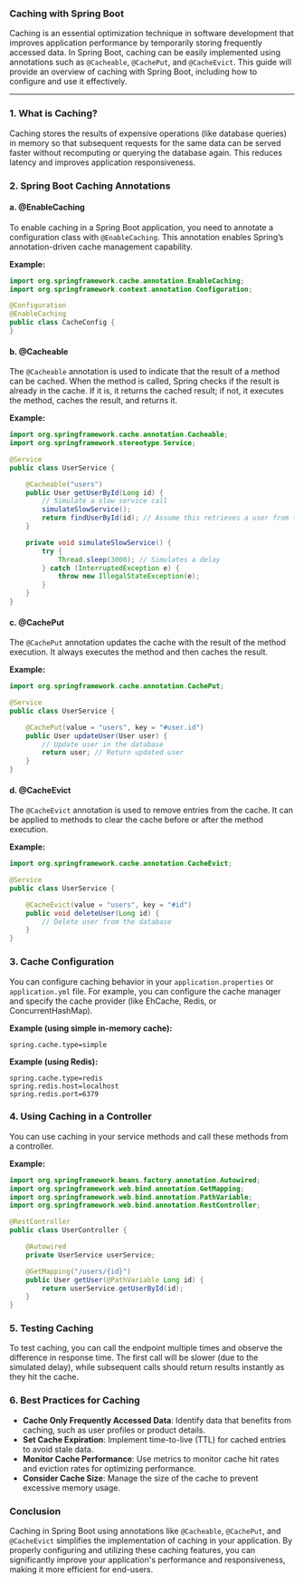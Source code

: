 ### Caching with Spring Boot

Caching is an essential optimization technique in software development that improves application performance by temporarily storing frequently accessed data. In Spring Boot, caching can be easily implemented using annotations such as `@Cacheable`, `@CachePut`, and `@CacheEvict`. This guide will provide an overview of caching with Spring Boot, including how to configure and use it effectively.

---

### 1. **What is Caching?**

Caching stores the results of expensive operations (like database queries) in memory so that subsequent requests for the same data can be served faster without recomputing or querying the database again. This reduces latency and improves application responsiveness.

### 2. **Spring Boot Caching Annotations**

#### a. **@EnableCaching**

To enable caching in a Spring Boot application, you need to annotate a configuration class with `@EnableCaching`. This annotation enables Spring’s annotation-driven cache management capability.

**Example:**
```java
import org.springframework.cache.annotation.EnableCaching;
import org.springframework.context.annotation.Configuration;

@Configuration
@EnableCaching
public class CacheConfig {
}
```

#### b. **@Cacheable**

The `@Cacheable` annotation is used to indicate that the result of a method can be cached. When the method is called, Spring checks if the result is already in the cache. If it is, it returns the cached result; if not, it executes the method, caches the result, and returns it.

**Example:**
```java
import org.springframework.cache.annotation.Cacheable;
import org.springframework.stereotype.Service;

@Service
public class UserService {

    @Cacheable("users")
    public User getUserById(Long id) {
        // Simulate a slow service call
        simulateSlowService();
        return findUserById(id); // Assume this retrieves a user from the database
    }

    private void simulateSlowService() {
        try {
            Thread.sleep(3000); // Simulates a delay
        } catch (InterruptedException e) {
            throw new IllegalStateException(e);
        }
    }
}
```

#### c. **@CachePut**

The `@CachePut` annotation updates the cache with the result of the method execution. It always executes the method and then caches the result.

**Example:**
```java
import org.springframework.cache.annotation.CachePut;

@Service
public class UserService {

    @CachePut(value = "users", key = "#user.id")
    public User updateUser(User user) {
        // Update user in the database
        return user; // Return updated user
    }
}
```

#### d. **@CacheEvict**

The `@CacheEvict` annotation is used to remove entries from the cache. It can be applied to methods to clear the cache before or after the method execution.

**Example:**
```java
import org.springframework.cache.annotation.CacheEvict;

@Service
public class UserService {

    @CacheEvict(value = "users", key = "#id")
    public void deleteUser(Long id) {
        // Delete user from the database
    }
}
```

### 3. **Cache Configuration**

You can configure caching behavior in your `application.properties` or `application.yml` file. For example, you can configure the cache manager and specify the cache provider (like EhCache, Redis, or ConcurrentHashMap).

**Example (using simple in-memory cache):**
```properties
spring.cache.type=simple
```

**Example (using Redis):**
```properties
spring.cache.type=redis
spring.redis.host=localhost
spring.redis.port=6379
```

### 4. **Using Caching in a Controller**

You can use caching in your service methods and call these methods from a controller.

**Example:**
```java
import org.springframework.beans.factory.annotation.Autowired;
import org.springframework.web.bind.annotation.GetMapping;
import org.springframework.web.bind.annotation.PathVariable;
import org.springframework.web.bind.annotation.RestController;

@RestController
public class UserController {

    @Autowired
    private UserService userService;

    @GetMapping("/users/{id}")
    public User getUser(@PathVariable Long id) {
        return userService.getUserById(id);
    }
}
```

### 5. **Testing Caching**

To test caching, you can call the endpoint multiple times and observe the difference in response time. The first call will be slower (due to the simulated delay), while subsequent calls should return results instantly as they hit the cache.

### 6. **Best Practices for Caching**

- **Cache Only Frequently Accessed Data**: Identify data that benefits from caching, such as user profiles or product details.
- **Set Cache Expiration**: Implement time-to-live (TTL) for cached entries to avoid stale data.
- **Monitor Cache Performance**: Use metrics to monitor cache hit rates and eviction rates for optimizing performance.
- **Consider Cache Size**: Manage the size of the cache to prevent excessive memory usage.

### Conclusion

Caching in Spring Boot using annotations like `@Cacheable`, `@CachePut`, and `@CacheEvict` simplifies the implementation of caching in your application. By properly configuring and utilizing these caching features, you can significantly improve your application's performance and responsiveness, making it more efficient for end-users.